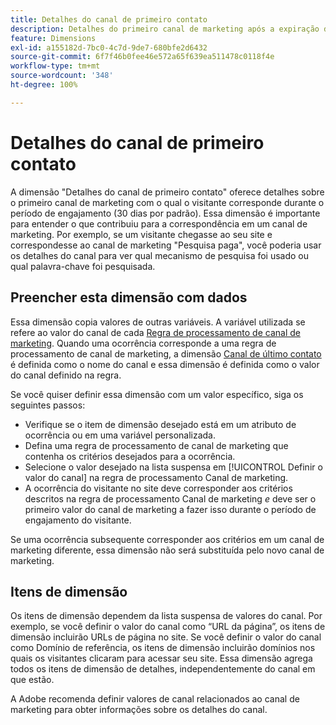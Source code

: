```yaml
---
title: Detalhes do canal de primeiro contato
description: Detalhes do primeiro canal de marketing após a expiração do engajamento do visitante.
feature: Dimensions
exl-id: a155182d-7bc0-4c7d-9de7-680bfe2d6432
source-git-commit: 6f7f46b0fee46e572a65f639ea511478c0118f4e
workflow-type: tm+mt
source-wordcount: '348'
ht-degree: 100%

---
```


# Detalhes do canal de primeiro contato

A dimensão &quot;Detalhes do canal de primeiro contato&quot; oferece detalhes sobre o primeiro canal de marketing com o qual o visitante corresponde durante o período de engajamento (30 dias por padrão). Essa dimensão é importante para entender o que contribuiu para a correspondência em um canal de marketing. Por exemplo, se um visitante chegasse ao seu site e correspondesse ao canal de marketing &quot;Pesquisa paga&quot;, você poderia usar os detalhes do canal para ver qual mecanismo de pesquisa foi usado ou qual palavra-chave foi pesquisada.

## Preencher esta dimensão com dados

Essa dimensão copia valores de outras variáveis. A variável utilizada se refere ao valor do canal de cada [Regra de processamento de canal de marketing](/help/admin/admin/c-manage-report-suites/c-edit-report-suites/marketing-channels-admin.md). Quando uma ocorrência corresponde a uma regra de processamento de canal de marketing, a dimensão [Canal de último contato](last-touch-channel.md) é definida como o nome do canal e essa dimensão é definida como o valor do canal definido na regra.

Se você quiser definir essa dimensão com um valor específico, siga os seguintes passos:

* Verifique se o item de dimensão desejado está em um atributo de ocorrência ou em uma variável personalizada.
* Defina uma regra de processamento de canal de marketing que contenha os critérios desejados para a ocorrência.
* Selecione o valor desejado na lista suspensa em [!UICONTROL Definir o valor do canal] na regra de processamento Canal de marketing.
* A ocorrência do visitante no site deve corresponder aos critérios descritos na regra de processamento Canal de marketing _e_ deve ser o primeiro valor do canal de marketing a fazer isso durante o período de engajamento do visitante.

Se uma ocorrência subsequente corresponder aos critérios em um canal de marketing diferente, essa dimensão não será substituída pelo novo canal de marketing.

## Itens de dimensão

Os itens de dimensão dependem da lista suspensa de valores do canal. Por exemplo, se você definir o valor do canal como “URL da página”, os itens de dimensão incluirão URLs de página no site. Se você definir o valor do canal como Domínio de referência, os itens de dimensão incluirão domínios nos quais os visitantes clicaram para acessar seu site. Essa dimensão agrega todos os itens de dimensão de detalhes, independentemente do canal em que estão.

A Adobe recomenda definir valores de canal relacionados ao canal de marketing para obter informações sobre os detalhes do canal.
